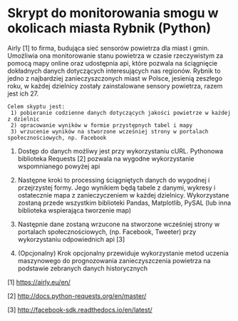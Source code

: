 # Skrypt do monitorowania smogu w okolicach miasta Rybnik (Python)

Airly [1] to firma, budująca sieć sensorów powietrza dla miast i gmin. Umożliwia ona monitorowanie stanu powietrza w czasie rzeczywistym za pomocą mapy online oraz udostępnia api, które pozwala na ściągnięcie dokładnych danych dotyczących interesujących nas regionów.
Rybnik to jedno z najbardziej zanieczyszczonych miast w Polsce, jesienią zeszłego roku, w każdej dzielnicy zostały zainstalowane sensory powietrza, razem jest ich 27.
	
	Celem skyptu jest:
	 1) pobieranie codzienne danych dotyczących jakości powietrze w każdej z dzielnic 
	 2) opracowanie wyników w formie przystępnych tabel i mapy
	 3) wrzucenie wyników na stworzone wcześniej strony w portalach społecznościowych, np. Facebook
	
	
1. Dostęp do danych możliwy jest przy wykorzystaniu cURL. Pythonowa biblioteka Requests [2] pozwala na wygodne wykorzystanie wspomnianego powyżej api

2. Następne kroki to processing ściągniętych danych do wygodnej i przejrzystej formy. Jego wynikiem będą tabele z danymi, wykresy i ostatecznie mapa z zanieczyczeniem w każdej dzielnicy.
Wykorzystane zostaną przede wszystkim biblioteki Pandas, Matplotlib, PySAL (lub inna biblioteka wspierająca tworzenie map)

3. Następnie dane zostaną wrzucone na stworzone wcześniej strony w portalach społecznościowych, (np. Facebook, Tweeter) przy wykorzystaniu odpowiednich api [3]

4. (Opcjonalny) Krok opcjonalny przewiduje wykorzystanie metod uczenia maszynowego do prognozowania zanieczyszczenia powietrza na podstawie zebranych danych historycznych



[1] https://airly.eu/en/

[2] http://docs.python-requests.org/en/master/

[3] http://facebook-sdk.readthedocs.io/en/latest/

